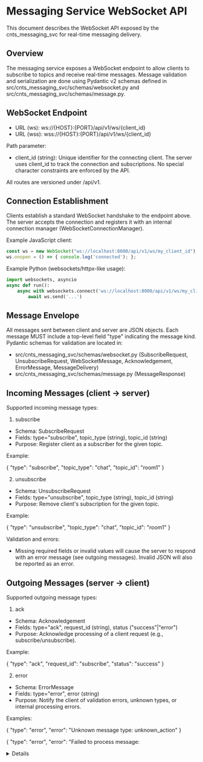 # Messaging Service WebSocket API

This document describes the WebSocket API exposed by the cnts_messaging_svc for real-time messaging delivery.

## Overview

The messaging service exposes a WebSocket endpoint to allow clients to subscribe to topics and receive real-time messages. Message validation and serialization are done using Pydantic v2 schemas defined in src/cnts_messaging_svc/schemas/websocket.py and src/cnts_messaging_svc/schemas/message.py.

## WebSocket Endpoint

- URL (ws): ws://{HOST}:{PORT}/api/v1/ws/{client_id}
- URL (wss): wss://{HOST}:{PORT}/api/v1/ws/{client_id}

Path parameter:
- client_id (string): Unique identifier for the connecting client. The server uses client_id to track the connection and subscriptions. No special character constraints are enforced by the API.

All routes are versioned under /api/v1.

## Connection Establishment

Clients establish a standard WebSocket handshake to the endpoint above. The server accepts the connection and registers it with an internal connection manager (WebSocketConnectionManager).

Example JavaScript client:

```javascript
const ws = new WebSocket("ws://localhost:8000/api/v1/ws/my_client_id");
ws.onopen = () => { console.log('connected'); };
```

Example Python (websockets/httpx-like usage):

```python
import websockets, asyncio
async def run():
    async with websockets.connect('ws://localhost:8000/api/v1/ws/my_client_id') as ws:
        await ws.send('...')
```

## Message Envelope

All messages sent between client and server are JSON objects. Each message MUST include a top-level field "type" indicating the message kind. Pydantic schemas for validation are located in:

- src/cnts_messaging_svc/schemas/websocket.py (SubscribeRequest, UnsubscribeRequest, WebSocketMessage, Acknowledgement, ErrorMessage, MessageDelivery)
- src/cnts_messaging_svc/schemas/message.py (MessageResponse)

## Incoming Messages (client -> server)

Supported incoming message types:

1) subscribe
- Schema: SubscribeRequest
- Fields: type="subscribe", topic_type (string), topic_id (string)
- Purpose: Register client as a subscriber for the given topic.

Example:

{
  "type": "subscribe",
  "topic_type": "chat",
  "topic_id": "room1"
}

2) unsubscribe
- Schema: UnsubscribeRequest
- Fields: type="unsubscribe", topic_type (string), topic_id (string)
- Purpose: Remove client's subscription for the given topic.

Example:

{
  "type": "unsubscribe",
  "topic_type": "chat",
  "topic_id": "room1"
}

Validation and errors:
- Missing required fields or invalid values will cause the server to respond with an error message (see outgoing messages). Invalid JSON will also be reported as an error.

## Outgoing Messages (server -> client)

Supported outgoing message types:

1) ack
- Schema: Acknowledgement
- Fields: type="ack", request_id (string), status ("success"|"error")
- Purpose: Acknowledge processing of a client request (e.g., subscribe/unsubscribe).

Example:

{
  "type": "ack",
  "request_id": "subscribe",
  "status": "success"
}

2) error
- Schema: ErrorMessage
- Fields: type="error", error (string)
- Purpose: Notify the client of validation errors, unknown types, or internal processing errors.

Examples:

{
  "type": "error",
  "error": "Unknown message type: unknown_action"
}

{
  "type": "error",
  "error": "Failed to process message: <details>"
}

3) message
- Schema: MessageDelivery
- Fields: type="message", message: MessageResponse
- Purpose: Deliver a published message to subscribers. MessageResponse fields (refer to src/cnts_messaging_svc/schemas/message.py) include: topic_type, topic_id, message_type, message_id, sender_type, sender_id, content_type, content, created_at.

Example:

{
  "type": "message",
  "message": {
    "topic_type": "chat",
    "topic_id": "room1",
    "message_type": "text",
    "message_id": 123,
    "sender_type": "user",
    "sender_id": "user456",
    "content_type": "text/plain",
    "content": "Hello, world!",
    "created_at": "2025-01-01T12:00:00Z"
  }
}

Notes on serialization:
- MessageDelivery and MessageResponse use Pydantic models. Datetime fields are serialized to ISO 8601 strings.

## Example Workflow

1) Client connects to ws://{HOST}:{PORT}/api/v1/ws/{client_id} and server accepts the connection.
2) Client sends a subscribe request for a topic:
   { "type": "subscribe", "topic_type": "chat", "topic_id": "room1" }
3) Server validates and registers subscription, then sends ack:
   { "type": "ack", "request_id": "subscribe", "status": "success" }
4) When a message is published (for example via REST /api/v1/messages), the server forwards a MessageDelivery to all subscribers of chat:room1.
5) Client receives the message payload (type="message") and processes it.
6) Client may unsubscribe or close the connection when done.

## Connection Lifecycle and Inactivity

The application runs a background cleanup task that monitors last activity per client. Configuration values are in src/cnts_messaging_svc/config.py:

- WEBSOCKET_INACTIVITY_TIMEOUT_SECONDS: inactivity timeout in seconds
- WEBSOCKET_INACTIVITY_CHECK_INTERVAL_SECONDS: how often cleanup runs

If a client is inactive longer than the configured timeout, the server will close the connection and clean up subscriptions. Clients can keep the connection alive by sending valid messages periodically (for example, re-subscribing as a keepalive or other benign payloads).

## Error Handling

- Invalid JSON or schema validation failures -> send ErrorMessage with details.
- Unknown type values -> send ErrorMessage: "Unknown message type: <type>".
- Internal processing errors -> send ErrorMessage: "Failed to process message: <details>".

## Versioning

All WebSocket endpoints are versioned under /api/v1. Future changes to the protocol should increment the API version or introduce new endpoints.

## Schema References

Pydantic schemas used by the WebSocket layer:

- src/cnts_messaging_svc/schemas/websocket.py:
  - SubscribeRequest, UnsubscribeRequest, WebSocketMessage, Acknowledgement, ErrorMessage, MessageDelivery

- src/cnts_messaging_svc/schemas/message.py:
  - MessageResponse

## Appendix: Quick JSON Examples

Subscribe request:

{
  "type": "subscribe",
  "topic_type": "chat",
  "topic_id": "room1"
}

Unsubscribe request:

{
  "type": "unsubscribe",
  "topic_type": "chat",
  "topic_id": "room1"
}

Acknowledgement (ack):

{
  "type": "ack",
  "request_id": "subscribe",
  "status": "success"
}

Error message:

{
  "type": "error",
  "error": "Failed to process message: <details>"
}

Message delivery (message):

{
  "type": "message",
  "message": {
    "topic_type": "chat",
    "topic_id": "room1",
    "message_type": "text",
    "message_id": 123,
    "sender_type": "user",
    "sender_id": "user456",
    "content_type": "text/plain",
    "content": "Hello, world!",
    "created_at": "2025-01-01T12:00:00Z"
  }
}

---

For implementation details and tests refer to the code under src/cnts_messaging_svc (routers, services, schemas, connection_manager) and tests/ (integration and unit tests).
